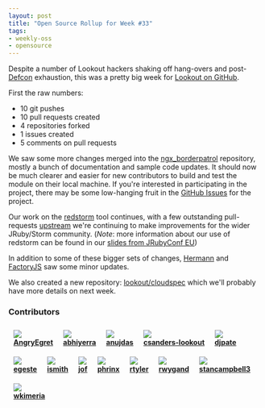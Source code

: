 ```yaml
---
layout: post
title: "Open Source Rollup for Week #33"
tags:
- weekly-oss
- opensource
---
```


Despite a number of Lookout hackers shaking off hang-overs and
post-[Defcon](https://www.defcon.org/) exhaustion, this was a pretty big week
for [Lookout on GitHub](https://github.com/lookout).

First the raw numbers:

 * 10 git pushes
 * 10 pull requests created
 * 4 repositories forked
 * 1 issues created
 * 5 comments on pull requests

We saw some more changes merged into the
[ngx_borderpatrol](https://github.com/lookout/ngx_borderpatrol) repository,
mostly a bunch of documentation and sample code updates. It should now be much
clearer and easier for new contributors to build and test the module on their
local machine. If you're interested in participating in the project, there may
be some low-hanging fruit in the [GitHub
Issues](https://github.com/lookout/ngx_borderpatrol/issues) for the project.


Our work on the [redstorm](https://github.com/lookout/redstorm) tool continues,
with a few outstanding pull-requests
[upstream](https://github.com/colinsurprenant/redstorm/pulls) we're continuing
to make improvements for the wider JRuby/Storm community. (*Note*: more
information about our use of redstorm can be found in our [slides from
JRubyConf EU](/2014/08/building-with-storm-jruby-presentation/))


In addition to some of these bigger sets of changes,
[Hermann](https://github.com/lookout/Hermann) and
[FactoryJS](https://github.com/lookout/factoryjs) saw some minor updates.


We also created a new repository:
[lookout/cloudspec](https://github.com/lookout/cloudspec) which we'll probably
have more details on next week.




### Contributors

  <div style="float: left; margin: 10px;">
  <img align="absmiddle" src="http://www.gravatar.com/avatar/8617d8bd3d2149c7c1caf00fff4f2f6b?s=48"/>
  <br/>
  <strong>
  <a href="https://github.com/AngryEgret" target="_blank">AngryEgret</a>
  </strong>
  </div>

  <div style="float: left; margin: 10px;">
  <img align="absmiddle" src="http://www.gravatar.com/avatar/254af7d265d4e131e8c4e35374ceae81?s=48"/>
  <br/>
  <strong>
  <a href="https://github.com/abhiyerra" target="_blank">abhiyerra</a>
  </strong>
  </div>

  <div style="float: left; margin: 10px;">
  <img align="absmiddle" src="http://www.gravatar.com/avatar/9cb341b7b615bd1272df4f6145b70d35?s=48"/>
  <br/>
  <strong>
  <a href="https://github.com/anujdas" target="_blank">anujdas</a>
  </strong>
  </div>

  <div style="float: left; margin: 10px;">
  <img align="absmiddle" src="http://www.gravatar.com/avatar/e31d72ce7834353f9d9dbd0c32136cca?s=48"/>
  <br/>
  <strong>
  <a href="https://github.com/csanders-lookout" target="_blank">csanders-lookout</a>
  </strong>
  </div>

  <div style="float: left; margin: 10px;">
  <img align="absmiddle" src="http://www.gravatar.com/avatar/10083d566019d1ec9fb39e060850274e?s=48"/>
  <br/>
  <strong>
  <a href="https://github.com/djpate" target="_blank">djpate</a>
  </strong>
  </div>

  <div style="float: left; margin: 10px;">
  <img align="absmiddle" src="http://www.gravatar.com/avatar/42b61b891d0988c200a6cf301fa59212?s=48"/>
  <br/>
  <strong>
  <a href="https://github.com/egeste" target="_blank">egeste</a>
  </strong>
  </div>

  <div style="float: left; margin: 10px;">
  <img align="absmiddle" src="http://www.gravatar.com/avatar/65e652ffdfcf956e8dc1bff5dfd669e9?s=48"/>
  <br/>
  <strong>
  <a href="https://github.com/ismith" target="_blank">ismith</a>
  </strong>
  </div>

  <div style="float: left; margin: 10px;">
  <img align="absmiddle" src="http://www.gravatar.com/avatar/4765f7afd53e921cd6f9692860619347?s=48"/>
  <br/>
  <strong>
  <a href="https://github.com/jof" target="_blank">jof</a>
  </strong>
  </div>

  <div style="float: left; margin: 10px;">
  <img align="absmiddle" src="http://www.gravatar.com/avatar/9766b19e046a81a650562b630c8125c9?s=48"/>
  <br/>
  <strong>
  <a href="https://github.com/phrinx" target="_blank">phrinx</a>
  </strong>
  </div>

  <div style="float: left; margin: 10px;">
  <img align="absmiddle" src="http://www.gravatar.com/avatar/d565139dbbafc06e7daf4826ca0f0228?s=48"/>
  <br/>
  <strong>
  <a href="https://github.com/rtyler" target="_blank">rtyler</a>
  </strong>
  </div>

  <div style="float: left; margin: 10px;">
  <img align="absmiddle" src="http://www.gravatar.com/avatar/ad07702900af3578fe320bc5bb0a7842?s=48"/>
  <br/>
  <strong>
  <a href="https://github.com/rwygand" target="_blank">rwygand</a>
  </strong>
  </div>

  <div style="float: left; margin: 10px;">
  <img align="absmiddle" src="http://www.gravatar.com/avatar/7543d8520b9a34cadfb48ec9b77f3c7e?s=48"/>
  <br/>
  <strong>
  <a href="https://github.com/stancampbell3" target="_blank">stancampbell3</a>
  </strong>
  </div>

  <div style="float: left; margin: 10px;">
  <img align="absmiddle" src="http://www.gravatar.com/avatar/3a38900a6cdc59829aa2c7acc0a1b5e0?s=48"/>
  <br/>
  <strong>
  <a href="https://github.com/wkimeria" target="_blank">wkimeria</a>
  </strong>
  </div>

<br clear="all"/>
